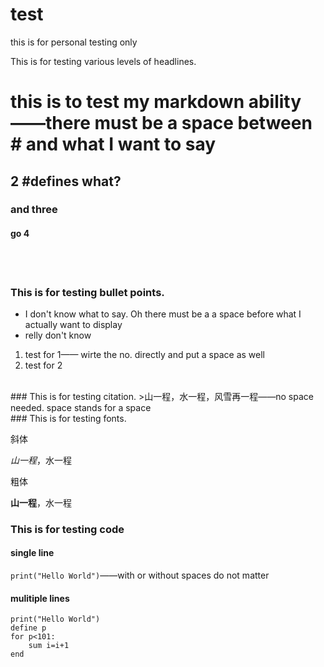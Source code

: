 # test
this is for personal testing only

This is for testing various levels of headlines.
# this is to test my markdown ability——there must be a space between # and what I want to say
## 2 #defines what? 
### and three
#### go 4

<br/></br>
### This is for testing bullet points.

- I don't know what to say. Oh there must be a a space before what I actually want to display
- relly don't know

1. test for 1—— wirte the no. directly and put a space as well  
2. test for 2
<br/>
### This is for testing citation.
>山一程，水一程，风雪再一程——no space needed. space stands for a space
<br/>
### This is for testing fonts.

斜体

*山一程*，水一程

粗体

**山一程**，水一程
<br/>
### This is for testing code

#### single line 
` print("Hello World") `——with or without spaces do not matter

#### mulitiple lines
```
print("Hello World")
define p
for p<101:
    sum i=i+1
end 
```
<br/>
